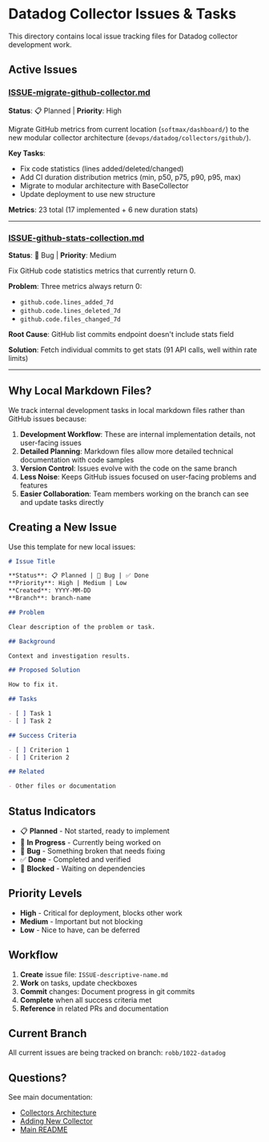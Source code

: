 # Datadog Collector Issues & Tasks

This directory contains local issue tracking files for Datadog collector development work.

## Active Issues

### [ISSUE-migrate-github-collector.md](ISSUE-migrate-github-collector.md)
**Status**: 📋 Planned | **Priority**: High

Migrate GitHub metrics from current location (`softmax/dashboard/`) to the new modular collector architecture (`devops/datadog/collectors/github/`).

**Key Tasks**:
- Fix code statistics (lines added/deleted/changed)
- Add CI duration distribution metrics (min, p50, p75, p90, p95, max)
- Migrate to modular architecture with BaseCollector
- Update deployment to use new structure

**Metrics**: 23 total (17 implemented + 6 new duration stats)

---

### [ISSUE-github-stats-collection.md](ISSUE-github-stats-collection.md)
**Status**: 🐛 Bug | **Priority**: Medium

Fix GitHub code statistics metrics that currently return 0.

**Problem**: Three metrics always return 0:
- `github.code.lines_added_7d`
- `github.code.lines_deleted_7d`
- `github.code.files_changed_7d`

**Root Cause**: GitHub list commits endpoint doesn't include stats field

**Solution**: Fetch individual commits to get stats (91 API calls, well within rate limits)

---

## Why Local Markdown Files?

We track internal development tasks in local markdown files rather than GitHub issues because:

1. **Development Workflow**: These are internal implementation details, not user-facing issues
2. **Detailed Planning**: Markdown files allow more detailed technical documentation with code samples
3. **Version Control**: Issues evolve with the code on the same branch
4. **Less Noise**: Keeps GitHub issues focused on user-facing problems and features
5. **Easier Collaboration**: Team members working on the branch can see and update tasks directly

## Creating a New Issue

Use this template for new local issues:

```markdown
# Issue Title

**Status**: 📋 Planned | 🐛 Bug | ✅ Done
**Priority**: High | Medium | Low
**Created**: YYYY-MM-DD
**Branch**: branch-name

## Problem

Clear description of the problem or task.

## Background

Context and investigation results.

## Proposed Solution

How to fix it.

## Tasks

- [ ] Task 1
- [ ] Task 2

## Success Criteria

- [ ] Criterion 1
- [ ] Criterion 2

## Related

- Other files or documentation
```

## Status Indicators

- 📋 **Planned** - Not started, ready to implement
- 🚧 **In Progress** - Currently being worked on
- 🐛 **Bug** - Something broken that needs fixing
- ✅ **Done** - Completed and verified
- 🔄 **Blocked** - Waiting on dependencies

## Priority Levels

- **High** - Critical for deployment, blocks other work
- **Medium** - Important but not blocking
- **Low** - Nice to have, can be deferred

## Workflow

1. **Create** issue file: `ISSUE-descriptive-name.md`
2. **Work** on tasks, update checkboxes
3. **Commit** changes: Document progress in git commits
4. **Complete** when all success criteria met
5. **Reference** in related PRs and documentation

## Current Branch

All current issues are being tracked on branch: `robb/1022-datadog`

## Questions?

See main documentation:
- [Collectors Architecture](docs/COLLECTORS_ARCHITECTURE.md)
- [Adding New Collector](docs/ADDING_NEW_COLLECTOR.md)
- [Main README](README.md)
